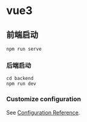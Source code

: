 # vue3

## 前端启动
```
npm run serve
```

### 后端启动
```
cd backend
npm run dev
```

### Customize configuration
See [Configuration Reference](https://cli.vuejs.org/config/).
